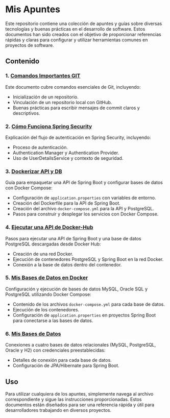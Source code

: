 # Mis Apuntes

Este repositorio contiene una colección de apuntes y guías sobre diversas tecnologías y buenas prácticas en el desarrollo de software. Estos documentos han sido creados con el objetivo de proporcionar referencias rápidas y claras para configurar y utilizar herramientas comunes en proyectos de software.

## Contenido

### 1. [Comandos Importantes GIT](./Comandos%20Importantes%20GIT.txt)

Este documento cubre comandos esenciales de Git, incluyendo:
- Inicialización de un repositorio.
- Vinculación de un repositorio local con GitHub.
- Buenas prácticas para escribir mensajes de commit claros y descriptivos.

### 2. [Cómo Funciona Spring Security](./Como%20funciona%20Spring%20Security.txt)

Explicación del flujo de autenticación en Spring Security, incluyendo:
- Proceso de autenticación.
- Authentication Manager y Authentication Provider.
- Uso de UserDetailsService y contexto de seguridad.

### 3. [Dockerizar API y DB](./Dockerizar-API-DB.txt)

Guía para empaquetar una API de Spring Boot y configurar bases de datos con Docker Compose:
- Configuración de `application.properties` con variables de entorno.
- Creación del Dockerfile para la API de Spring Boot.
- Creación del archivo `docker-compose.yml` para la API y PostgreSQL.
- Pasos para construir y desplegar los servicios con Docker Compose.

### 4. [Ejecutar una API de Docker-Hub](./Ejecutar%20una%20API%20de%20Docker-Hub.txt)

Pasos para ejecutar una API de Spring Boot y una base de datos PostgreSQL descargadas desde Docker Hub:
- Creación de una red Docker.
- Ejecución de contenedores PostgreSQL y Spring Boot en la red Docker.
- Conexión a la base de datos dentro del contenedor.

### 5. [Mis Bases de Datos en Docker](./Mis%20Bases%20de%20Datos%20en%20Docker.txt)

Configuración y ejecución de bases de datos MySQL, Oracle SQL y PostgreSQL utilizando Docker Compose:
- Contenido de los archivos `docker-compose.yml` para cada base de datos.
- Ejecución de los contenedores.
- Configuración de `application.properties` en proyectos Spring Boot para conectarse a las bases de datos.

### 6. [Mis Bases de Datos](./Mis%20Bases%20de%20Datos.txt)

Conexiones a cuatro bases de datos relacionales (MySQL, PostgreSQL, Oracle y H2) con credenciales preestablecidas:
- Detalles de conexión para cada base de datos.
- Configuración de JPA/Hibernate para Spring Boot.

## Uso

Para utilizar cualquiera de los apuntes, simplemente navega al archivo correspondiente y sigue las instrucciones proporcionadas. Estos documentos están diseñados para ser una referencia rápida y útil para desarrolladores trabajando en diversos proyectos.
